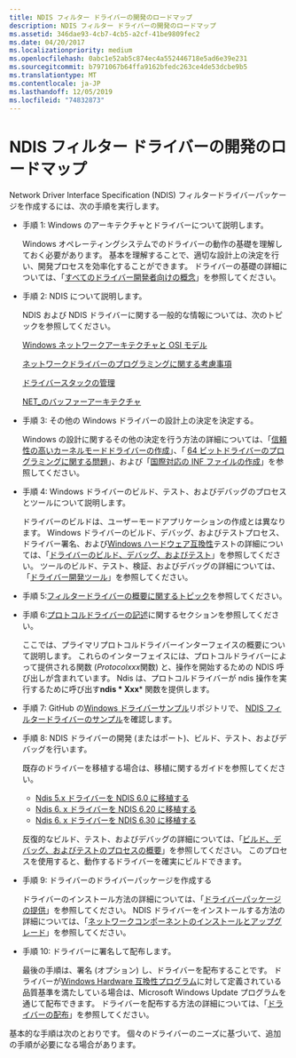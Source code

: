 ```yaml
---
title: NDIS フィルター ドライバーの開発のロードマップ
description: NDIS フィルター ドライバーの開発のロードマップ
ms.assetid: 346dae93-4cb7-4cb5-a2cf-41be9809fec2
ms.date: 04/20/2017
ms.localizationpriority: medium
ms.openlocfilehash: 0abc1e52ab5c874ec4a552446718e5ad6e39e231
ms.sourcegitcommit: b7971067b64ffa9162bfedc263ce4de53dcbe9b5
ms.translationtype: MT
ms.contentlocale: ja-JP
ms.lasthandoff: 12/05/2019
ms.locfileid: "74832873"
---
```

# <a name="roadmap-for-developing-ndis-filter-drivers"></a>NDIS フィルター ドライバーの開発のロードマップ


Network Driver Interface Specification (NDIS) フィルタードライバーパッケージを作成するには、次の手順を実行します。

- 手順 1: Windows のアーキテクチャとドライバーについて説明します。

  Windows オペレーティングシステムでのドライバーの動作の基礎を理解しておく必要があります。 基本を理解することで、適切な設計上の決定を行い、開発プロセスを効率化することができます。 ドライバーの基礎の詳細については、「[すべてのドライバー開発者向けの概念](https://docs.microsoft.com/windows-hardware/drivers/gettingstarted/concepts-and-knowledge-for-all-driver-developers)」を参照してください。

- 手順 2: NDIS について説明します。

  NDIS および NDIS ドライバーに関する一般的な情報については、次のトピックを参照してください。

  [Windows ネットワークアーキテクチャと OSI モデル](windows-network-architecture-and-the-osi-model.md)

  [ネットワークドライバーのプログラミングに関する考慮事項](network-driver-programming-considerations.md)

  [ドライバースタックの管理](driver-stack-management.md)

  [NET\_のバッファーアーキテクチャ](net-buffer-architecture.md)

- 手順 3: その他の Windows ドライバーの設計上の決定を決定する。

  Windows の設計に関するその他の決定を行う方法の詳細については、「[信頼性の高いカーネルモードドライバーの作成](https://docs.microsoft.com/windows-hardware/drivers/kernel/creating-reliable-kernel-mode-drivers)」、「 [64 ビットドライバーのプログラミングに関する問題](https://docs.microsoft.com/windows-hardware/drivers/kernel/programming-issues-for-64-bit-drivers)」、および「[国際対応の INF ファイルの作成](https://docs.microsoft.com/windows-hardware/drivers/install/creating-international-inf-files)」を参照してください。

- 手順 4: Windows ドライバーのビルド、テスト、およびデバッグのプロセスとツールについて説明します。

  ドライバーのビルドは、ユーザーモードアプリケーションの作成とは異なります。 Windows ドライバーのビルド、デバッグ、およびテストプロセス、ドライバー署名、および[Windows ハードウェア互換性](https://docs.microsoft.com/windows-hardware/design/compatibility/)テストの詳細については、「[ドライバーのビルド、デバッグ、およびテスト](https://docs.microsoft.com/windows-hardware/drivers)」を参照してください。 ツールのビルド、テスト、検証、およびデバッグの詳細については、「[ドライバー開発ツール](https://docs.microsoft.com/windows-hardware/drivers/devtest/index)」を参照してください。

- 手順 5:[フィルタードライバーの概要に関するトピック](introduction-to-ndis-filter-drivers.md)を参照してください。

- 手順 6:[プロトコルドライバーの記述](writing-ndis-miniport-drivers.md)に関するセクションを参照してください。

  ここでは、プライマリプロトコルドライバーインターフェイスの概要について説明します。 これらのインターフェイスには、プロトコルドライバーによって提供される関数 (*Protocolxxx*関数) と、操作を開始するための NDIS 呼び出しが含まれています。 Ndis は、プロトコルドライバーが ndis 操作を実行するために呼び出す**ndis * Xxx*** 関数を提供します。

- 手順 7: GitHub の[Windows ドライバーサンプル](https://go.microsoft.com/fwlink/p/?LinkId=616507)リポジトリで、 [NDIS フィルタードライバーのサンプル](https://go.microsoft.com/fwlink/p/?LinkId=617915)を確認します。

- 手順 8: NDIS ドライバーの開発 (またはポート)、ビルド、テスト、およびデバッグを行います。

  既存のドライバーを移植する場合は、移植に関するガイドを参照してください。

  -   [Ndis 5.x ドライバーを NDIS 6.0 に移植する](https://docs.microsoft.com/previous-versions/windows/hardware/network/porting-ndis-5-x-drivers-to-ndis-6-0)
  -   [Ndis 6. x ドライバーを NDIS 6.20 に移植する](porting-ndis-6-x-drivers-to-ndis-6-20.md)
  -   [Ndis 6. x ドライバーを NDIS 6.30 に移植する](porting-ndis-6-x-drivers-to-ndis-6-30.md)

  反復的なビルド、テスト、およびデバッグの詳細については、「[ビルド、デバッグ、およびテストのプロセスの概要](https://docs.microsoft.com/windows-hardware/drivers)」を参照してください。 このプロセスを使用すると、動作するドライバーを確実にビルドできます。

- 手順 9: ドライバーのドライバーパッケージを作成する

  ドライバーのインストール方法の詳細については、「[ドライバーパッケージの提供](https://docs.microsoft.com/windows-hardware/drivers)」を参照してください。 NDIS ドライバーをインストールする方法の詳細については、「[ネットワークコンポーネントのインストールとアップグレード](installing-and-upgrading-network-components.md)」を参照してください。

- 手順 10: ドライバーに署名して配布します。

  最後の手順は、署名 (オプション) し、ドライバーを配布することです。 ドライバーが[Windows Hardware 互換性プログラム](https://docs.microsoft.com/windows-hardware/design/compatibility/)に対して定義されている品質基準を満たしている場合は、Microsoft Windows Update プログラムを通じて配布できます。 ドライバーを配布する方法の詳細については、「[ドライバーの配布](https://docs.microsoft.com/windows-hardware/drivers)」を参照してください。

基本的な手順は次のとおりです。 個々のドライバーのニーズに基づいて、追加の手順が必要になる場合があります。

 

 





